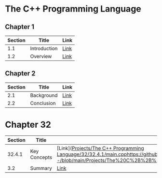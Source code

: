 # The C++ Programming Language

## Chapter 1

| Section | Title               | Link                                   |
| ------- | ------------------- | -------------------------------------- |
| 1.1     | Introduction        | [Link](chapter1/section1.1.md)         |
| 1.2     | Overview            | [Link](chapter1/section1.2.md)         |

## Chapter 2

| Section | Title               | Link                                   |
| ------- | ------------------- | -------------------------------------- |
| 2.1     | Background          | [Link](chapter2/section2.1.md)         |
| 2.2     | Conclusion          | [Link](chapter2/section2.2.md)         |

# Chapter 32

| Section | Title               | Link                                   |
| ------- | ------------------- | -------------------------------------- |
| 32.4.1  | Key Concepts        | [Link]([Projects/The C++ Programming Language/32/32.4.1/main.cpp](https://github.com/yonis3/C--/blob/main/Projects/The%20C%2B%2B%20Programming%20Language/32/32.4.1/main.cpp)https://github.com/yonis3/C--/blob/main/Projects/The%20C%2B%2B%20Programming%20Language/32/32.4.1/main.cpp) |
| 3.2     | Summary             | [Link](chapter3/section3.2.md)         |
